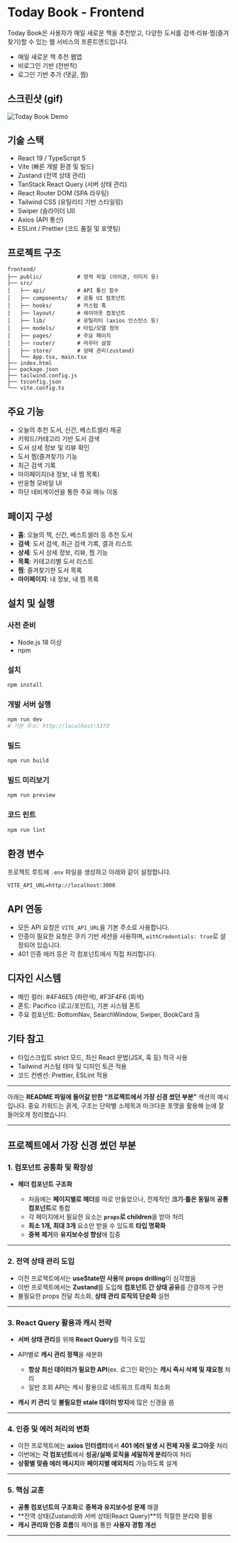 # Today Book - Frontend
Today Book은 사용자가 매일 새로운 책을 추천받고, 다양한 도서를 검색·리뷰·찜(즐겨찾기)할 수 있는 웹 서비스의 프론트엔드입니다.
- 매일 새로운 책 추천 웹앱
- 비로그인 기반 (전반적)
- 로그인 기반 추가 (댓글, 찜)

## 스크린샷 (gif)
![Today Book Demo](./capture/demo.gif)

## 기술 스택

- React 19 / TypeScript 5
- Vite (빠른 개발 환경 및 빌드)
- Zustand (전역 상태 관리)
- TanStack React Query (서버 상태 관리)
- React Router DOM (SPA 라우팅)
- Tailwind CSS (유틸리티 기반 스타일링)
- Swiper (슬라이더 UI)
- Axios (API 통신)
- ESLint / Prettier (코드 품질 및 포맷팅)

## 프로젝트 구조

```
frontend/
├── public/           # 정적 파일 (아이콘, 이미지 등)
├── src/
│   ├── api/          # API 통신 함수
│   ├── components/   # 공통 UI 컴포넌트
│   ├── hooks/        # 커스텀 훅
│   ├── layout/       # 레이아웃 컴포넌트
│   ├── lib/          # 유틸리티 (axios 인스턴스 등)
│   ├── models/       # 타입/모델 정의
│   ├── pages/        # 주요 페이지
│   ├── router/       # 라우터 설정
│   ├── store/        # 상태 관리(zustand)
│   └── App.tsx, main.tsx
├── index.html
├── package.json
├── tailwind.config.js
├── tsconfig.json
└── vite.config.ts
```

## 주요 기능

- 오늘의 추천 도서, 신간, 베스트셀러 제공
- 키워드/카테고리 기반 도서 검색
- 도서 상세 정보 및 리뷰 확인
- 도서 찜(즐겨찾기) 기능
- 최근 검색 기록
- 마이페이지(내 정보, 내 찜 목록)
- 반응형 모바일 UI
- 하단 네비게이션을 통한 주요 메뉴 이동

## 페이지 구성

- **홈**: 오늘의 책, 신간, 베스트셀러 등 추천 도서
- **검색**: 도서 검색, 최근 검색 기록, 결과 리스트
- **상세**: 도서 상세 정보, 리뷰, 찜 기능
- **목록**: 카테고리별 도서 리스트
- **찜**: 즐겨찾기한 도서 목록
- **마이페이지**: 내 정보, 내 찜 목록

## 설치 및 실행

### 사전 준비

- Node.js 18 이상
- npm

### 설치

```bash
npm install
```

### 개발 서버 실행

```bash
npm run dev
# 기본 주소: http://localhost:5173
```

### 빌드

```bash
npm run build
```

### 빌드 미리보기

```bash
npm run preview
```

### 코드 린트

```bash
npm run lint
```

## 환경 변수

프로젝트 루트에 `.env` 파일을 생성하고 아래와 같이 설정합니다.

```
VITE_API_URL=http://localhost:3000
```

## API 연동

- 모든 API 요청은 `VITE_API_URL`을 기본 주소로 사용합니다.
- 인증이 필요한 요청은 쿠키 기반 세션을 사용하며, `withCredentials: true`로 설정되어 있습니다.
- 401 인증 에러 등은 각 컴포넌트에서 직접 처리합니다.

## 디자인 시스템

- 메인 컬러: #4F46E5 (파란색), #F3F4F6 (회색)
- 폰트: Pacifico (로고/포인트), 기본 시스템 폰트
- 주요 컴포넌트: BottomNav, SearchWindow, Swiper, BookCard 등

## 기타 참고

- 타입스크립트 strict 모드, 최신 React 문법(JSX, 훅 등) 적극 사용
- Tailwind 커스텀 테마 및 디자인 토큰 적용
- 코드 컨벤션: Prettier, ESLint 적용

---

아래는 **README 파일에 들어갈 만한 “프로젝트에서 가장 신경 썼던 부분”** 섹션의 예시입니다.
중요 키워드는 굵게, 구조는 단락별 소제목과 마크다운 포맷을 활용해 눈에 잘 들어오게 정리했습니다.

---

## 프로젝트에서 가장 신경 썼던 부분

### 1. 컴포넌트 **공통화** 및 **확장성**

- **헤더 컴포넌트 구조화**

  - 처음에는 **페이지별로 헤더**를 따로 만들었으나, 전체적인 **크기·틀은 동일**해 **공통 컴포넌트**로 통합
  - 각 페이지에서 필요한 요소는 **`props`로 children**을 받아 처리
  - **최소 1개, 최대 3개** 요소만 받을 수 있도록 **타입 명확화**
  - **중복 제거**와 **유지보수성 향상**에 집중

---

### 2. **전역 상태 관리** 도입

- 이전 프로젝트에서는 **useState만 사용**해 **props drilling**이 심각했음
- 이번 프로젝트에서는 **Zustand**를 도입해 **컴포넌트 간 상태 공유**를 간결하게 구현
- 불필요한 props 전달 최소화, **상태 관리 로직의 단순화** 실현

---

### 3. **React Query** 활용과 **캐시 전략**

- **서버 상태 관리**를 위해 **React Query**를 적극 도입
- API별로 **캐시 관리 정책**을 세분화

  - **항상 최신 데이터가 필요한 API**(ex. 로그인 확인)는 **캐시 즉시 삭제 및 재요청** 처리
  - 일반 조회 API는 캐시 활용으로 네트워크 트래픽 최소화

- **캐시 키 관리** 및 **불필요한 stale 데이터 방지**에 많은 신경을 씀

---

### 4. **인증 및 에러 처리**의 변화

- 이전 프로젝트에는 **axios 인터셉터**에서 **401 에러 발생 시 전체 자동 로그아웃** 처리
- 이번에는 **각 컴포넌트**에서 **성공/실패 로직을 세밀하게 분리**하여 처리
- **상황별 맞춤 에러 메시지**와 **페이지별 예외처리** 가능하도록 설계

---

### 5. **핵심 교훈**

- **공통 컴포넌트의 구조화**로 **중복과 유지보수성 문제** 해결
- \*\*전역 상태(Zustand)와 서버 상태(React Query)\*\*의 적절한 분리와 활용
- **캐시 관리와 인증 흐름**의 제어를 통한 **사용자 경험 개선**

---